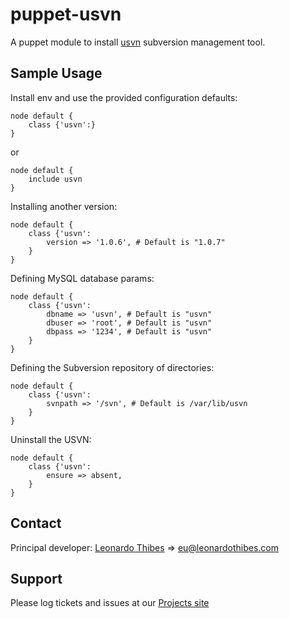 puppet-usvn
===========

A puppet module to install [usvn](https://github.com/usvn/usvn) subversion management tool.

## Sample Usage
Install env and use the provided configuration defaults:
```puppet
node default {
	class {'usvn':}
}
```
or
```puppet
node default {
	include usvn
}
```

Installing another version:
```puppet
node default {
	class {'usvn':
		version => '1.0.6', # Default is "1.0.7"
	}
}
```

Defining MySQL database params:
```puppet
node default {
	class {'usvn':
		dbname => 'usvn', # Default is "usvn"
		dbuser => 'root', # Default is "usvn"
		dbpass => '1234', # Default is "usvn"
	}
}
```

Defining the Subversion repository of directories:
```puppet
node default {
	class {'usvn':
		svnpath => '/svn', # Default is /var/lib/usvn
	}
}
```

Uninstall the USVN:
```puppet
node default {
	class {'usvn':
		ensure => absent,
	}
}
```

Contact
-------

Principal developer:
	[Leonardo Thibes](http://leonardothibes.com) => [eu@leonardothibes.com](mailto:eu@leonardothibes.com)

Support
-------

Please log tickets and issues at our [Projects site](https://github.com/leonardothibes/puppet-env/issues)
